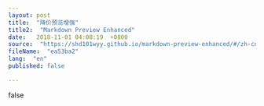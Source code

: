 ```yaml
---
layout: post
title:  "降价预览增强"
title2:  "Markdown Preview Enhanced"
date:   2018-11-01 04:08:19  +0800
source:  "https://shd101wyy.github.io/markdown-preview-enhanced/#/zh-cn/diagrams"
fileName:  "ea53ba2"
lang:  "en"
published: false

---
```

false
